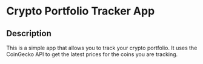 # Crypto Portfolio Tracker App

## Description

This is a simple app that allows you to track your crypto portfolio. It uses the CoinGecko API to get the latest prices for the coins you are tracking.
